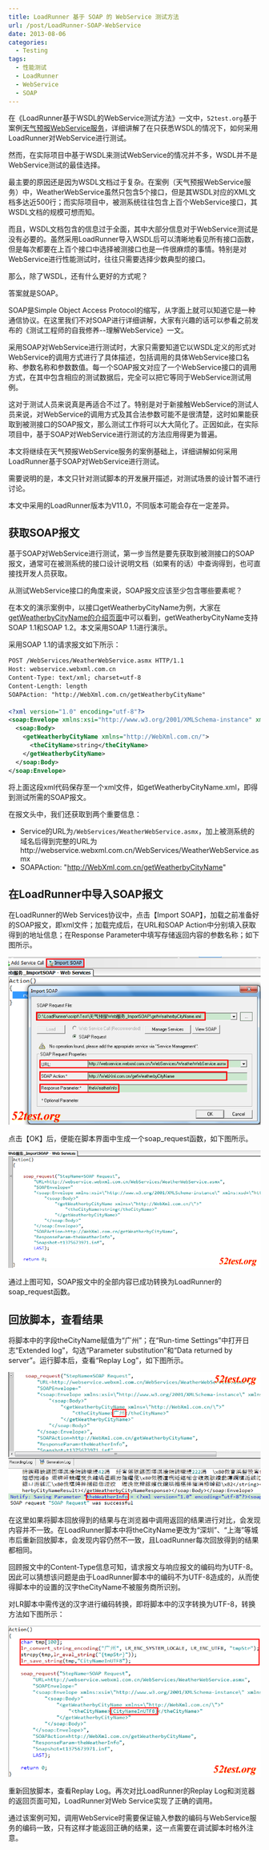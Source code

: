 ```yaml
---
title: LoadRunner 基于 SOAP 的 WebService 测试方法
url: /post/LoadRunner-SOAP-WebService
date: 2013-08-06
categories:
  - Testing
tags:
  - 性能测试
  - LoadRunner
  - WebService
  - SOAP
---
```


在《LoadRunner基于WSDL的WebService测试方法》一文中，`52test.org`基于案例[天气预报WebService服务](
http://webservice.webxml.com.cn/WebServices/WeatherWebService.asmx)，详细讲解了在只获悉WSDL的情况下，如何采用LoadRunner对WebService进行测试。

然而，在实际项目中基于WSDL来测试WebService的情况并不多，WSDL并不是WebService测试的最佳选择。

最主要的原因还是因为WSDL文档过于复杂。在案例（天气预报WebService服务）中，WeatherWebService虽然只包含5个接口，但是其WSDL对应的XML文档多达近500行；而实际项目中，被测系统往往包含上百个WebService接口，其WSDL文档的规模可想而知。

而且，WSDL文档包含的信息过于全面，其中大部分信息对于WebService测试是没有必要的。虽然采用LoadRunner导入WSDL后可以清晰地看见所有接口函数，但是每次都要在上百个接口中选择被测接口也是一件很麻烦的事情。特别是对WebService进行性能测试时，往往只需要选择少数典型的接口。

那么，除了WSDL，还有什么更好的方式呢？

答案就是SOAP。

SOAP是Simple Object Access Protocol的缩写，从字面上就可以知道它是一种通信协议。在这里我们不对SOAP进行详细讲解，大家有兴趣的话可以参看之前发布的《测试工程师的自我修养--理解WebService》一文。

采用SOAP对WebService进行测试时，大家只需要知道它以WSDL定义的形式对WebService的调用方式进行了具体描述，包括调用的具体WebService接口名称、参数名称和参数数值。每一个SOAP报文对应了一个WebService接口的调用方式，在其中包含相应的测试数据后，完全可以把它等同于WebService测试用例。

这对于测试人员来说真是再适合不过了。特别是对于新接触WebService的测试人员来说，对WebService的调用方式及其合法参数可能不是很清楚，这时如果能获取到被测接口的SOAP报文，那么测试工作将可以大大简化了。正因如此，在实际项目中，基于SOAP对WebService进行测试的方法应用得更为普遍。

本文将继续在天气预报WebService服务的案例基础上，详细讲解如何采用LoadRunner基于SOAP对WebService进行测试。

需要说明的是，本文只针对测试脚本的开发展开描述，对测试场景的设计暂不进行讨论。

本文中采用的LoadRunner版本为V11.0，不同版本可能会存在一定差异。

## 获取SOAP报文

基于SOAP对WebService进行测试，第一步当然是要先获取到被测接口的SOAP报文，通常可在被测系统的接口设计说明文档（如果有的话）中查询得到，也可直接找开发人员获取。

从测试WebService接口的角度来说，SOAP报文应该至少包含哪些要素呢？

在本文的演示案例中，以接口getWeatherbyCityName为例，大家在[getWeatherbyCityName的介绍页面](http://webservice.webxml.com.cn/WebServices/WeatherWebService.asmx?op=getWeatherbyCityName)中可以看到，getWeatherbyCityName支持SOAP 1.1和SOAP 1.2。本文采用SOAP 1.1进行演示。

采用SOAP 1.1的请求报文如下所示：

```xml
POST /WebServices/WeatherWebService.asmx HTTP/1.1
Host: webservice.webxml.com.cn
Content-Type: text/xml; charset=utf-8
Content-Length: length
SOAPAction: "http://WebXml.com.cn/getWeatherbyCityName"

<?xml version="1.0" encoding="utf-8"?>
<soap:Envelope xmlns:xsi="http://www.w3.org/2001/XMLSchema-instance" xmlns:xsd="http://www.w3.org/2001/XMLSchema" xmlns:soap="http://schemas.xmlsoap.org/soap/envelope/">
  <soap:Body>
    <getWeatherbyCityName xmlns="http://WebXml.com.cn/">
      <theCityName>string</theCityName>
    </getWeatherbyCityName>
  </soap:Body>
</soap:Envelope>
```

将上面这段xml代码保存至一个xml文件，如getWeatherbyCityName.xml，即得到测试所需的SOAP报文。

在报文头中，我们还获取到两个重要信息：

- Service的URL为`/WebServices/WeatherWebService.asmx`，加上被测系统的域名后得到完整的URL为http://webservice.webxml.com.cn/WebServices/WeatherWebService.asmx
- SOAPAction: "http://WebXml.com.cn/getWeatherbyCityName"

## 在LoadRunner中导入SOAP报文

在LoadRunner的Web Services协议中，点击【Import SOAP】，加载之前准备好的SOAP报文，即xml文件；加载完成后，在URL和SOAP Action中分别填入获取得到的地址信息；在Response Parameter中填写存储返回内容的参数名称；如下图所示。

![](/image/130806_01.png)

点击【OK】后，便能在脚本界面中生成一个soap_request函数，如下图所示。

![](/image/130806_02.png)

通过上图可知，SOAP报文中的全部内容已成功转换为LoadRunner的soap_request函数。

## 回放脚本，查看结果

将脚本中的字段theCityName赋值为“广州”；在“Run-time Settings”中打开日志“Extended log”，勾选“Parameter substitution”和“Data returned by server”。运行脚本后，查看“Replay Log”，如下图所示。

![](/image/130806_03.png)

在这里如果将脚本回放得到的结果与在浏览器中调用返回的结果进行对比，会发现内容并不一致。在LoadRunner脚本中将theCityName更改为“深圳”、“上海”等城市后重新回放脚本，会发现内容仍然不一致，且LoadRunner每次回放得到的结果都相同。

回顾报文中的Content-Type信息可知，请求报文与响应报文的编码均为UTF-8。因此可以猜想该问题是由于LoadRunner脚本中的编码不为UTF-8造成的，从而使得脚本中的设置的汉字theCityName不被服务商所识别。

对LR脚本中需传送的汉字进行编码转换，即将脚本中的汉字转换为UTF-8，转换方法如下图所示：

![](/image/130806_04.png)

重新回放脚本，查看Replay Log。再次对比LoadRunner的Replay Log和浏览器的返回页面可知，LoadRunner对Web Service实现了正确的调用。

通过该案例可知，调用WebService时需要保证输入参数的编码与WebService服务的编码一致，只有这样才能返回正确的结果，这一点需要在调试脚本时格外注意。

